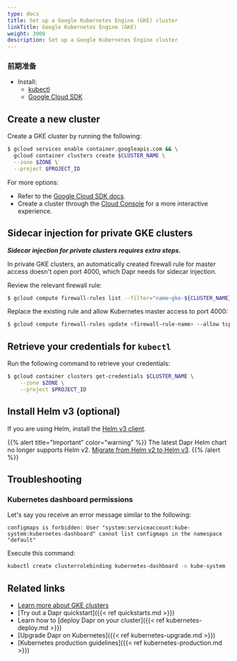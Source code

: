 ```yaml
---
type: docs
title: Set up a Google Kubernetes Engine (GKE) cluster
linkTitle: Google Kubernetes Engine (GKE)
weight: 3000
description: Set up a Google Kubernetes Engine cluster
---
```


### 前期准备

- Install:
  - [kubectl](https://kubernetes.io/docs/tasks/tools/)
  - [Google Cloud SDK](https://cloud.google.com/sdk)

## Create a new cluster

Create a GKE cluster by running the following:

```bash
$ gcloud services enable container.googleapis.com && \
  gcloud container clusters create $CLUSTER_NAME \
  --zone $ZONE \
  --project $PROJECT_ID
```

For more options:

- Refer to the [Google Cloud SDK docs](https://cloud.google.com/sdk/gcloud/reference/container/clusters/create).
- Create a cluster through the [Cloud Console](https://console.cloud.google.com/kubernetes) for a more interactive experience.

## Sidecar injection for private GKE clusters

_**Sidecar injection for private clusters requires extra steps.**_

In private GKE clusters, an automatically created firewall rule for master access doesn't open port 4000, which Dapr needs for sidecar injection.

Review the relevant firewall rule:

```bash
$ gcloud compute firewall-rules list --filter="name~gke-${CLUSTER_NAME}-[0-9a-z]*-master"
```

Replace the existing rule and allow Kubernetes master access to port 4000:

```bash
$ gcloud compute firewall-rules update <firewall-rule-name> --allow tcp:10250,tcp:443,tcp:4000
```

## Retrieve your credentials for `kubectl`

Run the following command to retrieve your credentials:

```bash
$ gcloud container clusters get-credentials $CLUSTER_NAME \
    --zone $ZONE \
    --project $PROJECT_ID
```

## Install Helm v3 (optional)

If you are using Helm, install the [Helm v3 client](https://helm.sh/docs/intro/install/).

{{% alert title="Important" color="warning" %}}
The latest Dapr Helm chart no longer supports Helm v2. [Migrate from Helm v2 to Helm v3](https://helm.sh/blog/migrate-from-helm-v2-to-helm-v3/).
{{% /alert %}}

## Troubleshooting

### Kubernetes dashboard permissions

Let's say you receive an error message similar to the following:

```
configmaps is forbidden: User "system:serviceaccount:kube-system:kubernetes-dashboard" cannot list configmaps in the namespace "default"
```

Execute this command:

```bash
kubectl create clusterrolebinding kubernetes-dashboard -n kube-system --clusterrole=cluster-admin --serviceaccount=kube-system:kubernetes-dashboard
```

## Related links

- [Learn more about GKE clusters](https://cloud.google.com/kubernetes-engine/docs)
- [Try out a Dapr quickstart]({{< ref quickstarts.md >}})
- Learn how to [deploy Dapr on your cluster]({{< ref kubernetes-deploy.md >}})
- [Upgrade Dapr on Kubernetes]({{< ref kubernetes-upgrade.md >}})
- [Kubernetes production guidelines]({{< ref kubernetes-production.md >}})

